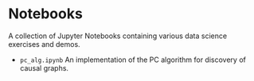 # Notebooks

A collection of Jupyter Notebooks containing various data science exercises and demos.

- `pc_alg.ipynb` An implementation of the PC algorithm for discovery of causal graphs.
